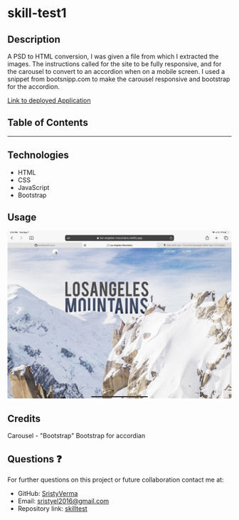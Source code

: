 # skill-test1

## Description

A PSD to HTML conversion, I was given a file from which I extracted the images. The instructions called for the site to be fully responsive, and for the carousel to convert to an accordion when on a mobile screen. I used a snippet from bootsnipp.com to make the carousel responsive and bootstrap for the accordion.

[Link to deployed Application](https://649c031736bdd80471cc9965--precious-beijinho-d4177a.netlify.app/)

## Table of Contents


---

## Technologies

- HTML
- CSS
- JavaScript
- Bootstrap

## Usage

![](./images/screenshot1.jpg)

## Credits

Carousel - "Bootstrap"
Bootstrap for accordian

## Questions :question:

For further questions on this project or future collaboration contact me at:<br>

- GitHub: [SristyVerma](https://github.com/sristyverma)
- Email: sristyel2016@gmail.com
- Repository link: [skilltest](https://github.com/SristyVerma/skilltest)
